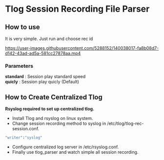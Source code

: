 # Tlog Session Recording File Parser

## How to use

It is very simple. Just run and choose rec id


https://user-images.githubusercontent.com/5288152/140038017-fa8b08d7-d142-43ad-ad5a-581cc27878aa.mp4



### Parameters
**standard** : Session play standard speed
  <br />
**quicly** : Session play quicly (Default)


## How to Create Centralized Tlog 

**Rsyslog required to set up centralized tlog.**

* Install Tlog and rsyslog on linux system.
* Change session recording method to syslog in  /etc/tlog/tlog-rec-session.conf.
```bash
"writer":"syslog"
```
* Configure centralized log server in /etc/rsyslog.conf.
* Finally use tlog_parser and watch simple all session recording.
